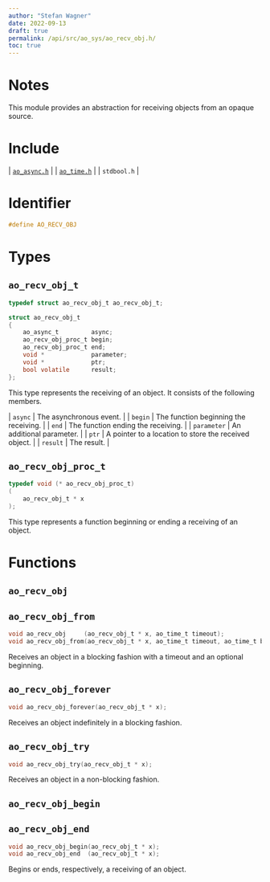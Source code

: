 ```yaml
---
author: "Stefan Wagner"
date: 2022-09-13
draft: true
permalink: /api/src/ao_sys/ao_recv_obj.h/
toc: true
---
```


# Notes

This module provides an abstraction for receiving objects from an opaque source.

# Include

| [`ao_async.h`](ao_async.h.md) |
| [`ao_time.h`](ao_time.h.md) |
| `stdbool.h` |

# Identifier

```c
#define AO_RECV_OBJ
```

# Types

## `ao_recv_obj_t`

```c
typedef struct ao_recv_obj_t ao_recv_obj_t;
```

```c
struct ao_recv_obj_t
{
    ao_async_t         async;
    ao_recv_obj_proc_t begin;
    ao_recv_obj_proc_t end;
    void *             parameter;
    void *             ptr;
    bool volatile      result;
};
```

This type represents the receiving of an object. It consists of the following members.

| `async` | The asynchronous event. |
| `begin` | The function beginning the receiving. |
| `end` | The function ending the receiving. |
| `parameter` | An additional parameter. |
| `ptr` | A pointer to a location to store the received object. |
| `result` | The result. |

## `ao_recv_obj_proc_t`

```c
typedef void (* ao_recv_obj_proc_t)
(
    ao_recv_obj_t * x
);
```

This type represents a function beginning or ending a receiving of an object.

# Functions

## `ao_recv_obj`
## `ao_recv_obj_from`

```c
void ao_recv_obj     (ao_recv_obj_t * x, ao_time_t timeout);
void ao_recv_obj_from(ao_recv_obj_t * x, ao_time_t timeout, ao_time_t beginning);
```

Receives an object in a blocking fashion with a timeout and an optional beginning.

## `ao_recv_obj_forever`

```c
void ao_recv_obj_forever(ao_recv_obj_t * x);
```

Receives an object indefinitely in a blocking fashion.

## `ao_recv_obj_try`

```c
void ao_recv_obj_try(ao_recv_obj_t * x);
```

Receives an object in a non-blocking fashion.

## `ao_recv_obj_begin`
## `ao_recv_obj_end`

```c
void ao_recv_obj_begin(ao_recv_obj_t * x);
void ao_recv_obj_end  (ao_recv_obj_t * x);
```

Begins or ends, respectively, a receiving of an object.

